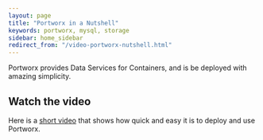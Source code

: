 ```yaml
---
layout: page
title: "Portworx in a Nutshell"
keywords: portworx, mysql, storage
sidebar: home_sidebar
redirect_from: "/video-portworx-nutshell.html"
---
```

Portworx provides Data Services for Containers, and is be deployed with amazing simplicity.

## Watch the video
Here is a [short video](https://vimeo.com/163637386) that shows how quick and easy it is to deploy and use Portworx.
